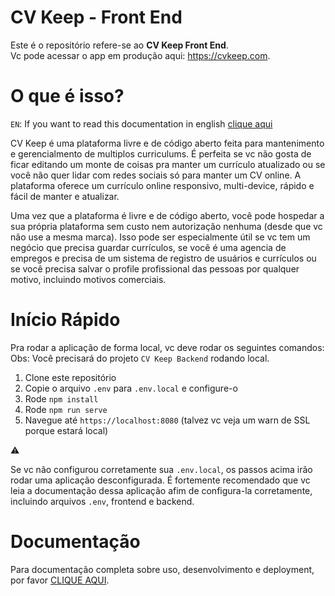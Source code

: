 # CV Keep - Front End

Este é o repositório refere-se ao **CV Keep Front End**.    
Vc pode acessar o app em produção aqui: https://cvkeep.com.

# O que é isso?

`EN`: If you want to read this documentation in english [clique aqui](https://github.com/Cv-Keep/cvkeep-docs/blob/master/README.md)

CV Keep é uma plataforma livre e de código aberto feita para mantenimento e gerencialmento de multiplos curriculums. É perfeita se vc não gosta de ficar editando um monte de coisas pra manter um currículo atualizado ou se você não quer lidar com redes sociais só para manter um CV online. A plataforma oferece um currículo online responsivo, multi-device, rápido e fácil de manter e atualizar.

Uma vez que a plataforma é livre e de código aberto, você pode hospedar a sua própria plataforma sem custo nem autorização nenhuma (desde que vc não use a mesma marca). Isso pode ser especialmente útil se vc tem um negócio que precisa guardar currículos, se você é uma agencia de empregos e precisa de um sistema de registro de usuários e currículos ou se você precisa salvar o profile profissional das pessoas por qualquer motivo, incluindo motivos comerciais.

# Início Rápido

Pra rodar a aplicação de forma local, vc deve rodar os seguintes comandos:
Obs: Você precisará do projeto `CV Keep Backend` rodando local.

1. Clone este repositório
2. Copie o arquivo `.env` para `.env.local` e configure-o
2. Rode `npm install`
3. Rode `npm run serve`
4. Navegue até `https://localhost:8080` (talvez vc veja um warn de SSL porque estará local)

:warning: 

Se vc não configurou corretamente sua `.env.local`, os passos acima irão rodar uma aplicação desconfigurada. É fortemente recomendado que vc leia a documentação dessa aplicação afim de configura-la corretamente, incluindo arquivos `.env`, frontend e backend.

# Documentação

Para documentação completa sobre uso, desenvolvimento e deployment, por favor [CLIQUE AQUI](https://github.com/Cv-Keep/cvkeep-docs).